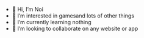 - 👋 Hi, I’m Noi
- 👀 I’m interested in gamesand lots of other things 
- 🌱 I’m currently learning nothing 
- 💞️ I’m looking to collaborate on any website or app


<!---
lucycis/lucycis is a ✨ special ✨ person because she likes to have emo boy hairstyles (this file) appears on your GitHub profile.
You can click the Preview link to take a look at your changes.
--->
